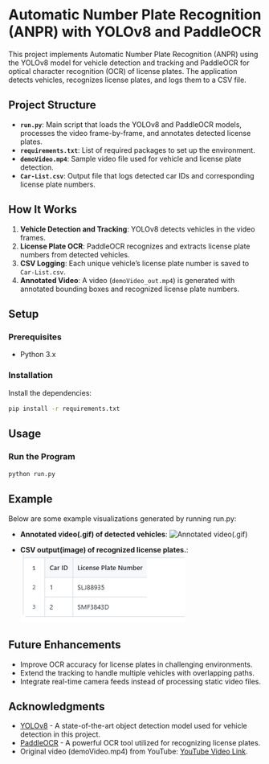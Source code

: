 # Automatic Number Plate Recognition (ANPR) with YOLOv8 and PaddleOCR

This project implements Automatic Number Plate Recognition (ANPR) using the YOLOv8 model for vehicle detection and tracking and PaddleOCR for optical character recognition (OCR) of license plates. The application detects vehicles, recognizes license plates, and logs them to a CSV file.

## Project Structure

- **`run.py`**: Main script that loads the YOLOv8 and PaddleOCR models, processes the video frame-by-frame, and annotates detected license plates.
- **`requirements.txt`**: List of required packages to set up the environment.
- **`demoVideo.mp4`**: Sample video file used for vehicle and license plate detection.
- **`Car-List.csv`**: Output file that logs detected car IDs and corresponding license plate numbers.

## How It Works

1. **Vehicle Detection and Tracking**: YOLOv8 detects vehicles in the video frames.
2. **License Plate OCR**: PaddleOCR recognizes and extracts license plate numbers from detected vehicles.
3. **CSV Logging**: Each unique vehicle’s license plate number is saved to `Car-List.csv`.
4. **Annotated Video**: A video (`demoVideo_out.mp4`) is generated with annotated bounding boxes and recognized license plate numbers.

## Setup

### Prerequisites
- Python 3.x

### Installation
Install the dependencies:

```bash
pip install -r requirements.txt
```

## Usage

### Run the Program

```bash
python run.py
```

## Example

Below are some example visualizations generated by running run.py:

- **Annotated video(.gif) of detected vehicles**:
![Annotated video(.gif)](demoVideo_out_gif.gif)

- **CSV output(image) of recognized license plates.**:
![CSV output image](CSV-output-img.PNG)

## Future Enhancements

- Improve OCR accuracy for license plates in challenging environments.
- Extend the tracking to handle multiple vehicles with overlapping paths.
- Integrate real-time camera feeds instead of processing static video files.

## Acknowledgments

- [YOLOv8](https://github.com/ultralytics) - A state-of-the-art object detection model used for vehicle detection in this project.
- [PaddleOCR](https://github.com/PaddlePaddle/PaddleOCR) - A powerful OCR tool utilized for recognizing license plates.
- Original video (demoVideo.mp4) from YouTube: [YouTube Video Link](https://www.youtube.com/watch?v=3DLwGZv4tpQ&ab_channel=RICOMTECK-Vehicle%26PedestrianAccessControl).
